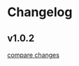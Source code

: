 # Changelog


## v1.0.2

[compare changes](https://github.com/RolandoHidalgo/spa-jwt-session-utils/compare/v1.0.1...v1.0.2)

